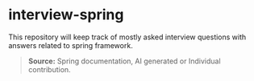 # interview-spring

<p>This repository will keep track of mostly asked interview questions with answers related to spring framework.</p>

> **Source:** Spring documentation, AI generated or Individual contribution.
